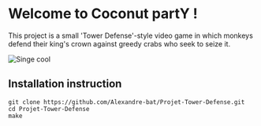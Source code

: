 # Welcome to Coconut partY !

This project is a small 'Tower Defense'-style video game in which monkeys defend their king's crown against greedy crabs who seek to seize it.

![Singe cool]([[chemin/vers/image.png](https://thumbs.dreamstime.com/b/cheerful-cartoon-monkey-swings-tree-branch-vibrant-jungle-setting-holding-banana-appears-joyful-open-363270802.jpg](https://img.pikbest.com/png-images/vector-cartoon-play-monkey-clipart-monkey-clipart_5856038.png!sw800)))

## Installation instruction

```
git clone https://github.com/Alexandre-bat/Projet-Tower-Defense.git
cd Projet-Tower-Defense
make
```
